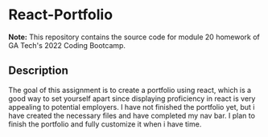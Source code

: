 
# React-Portfolio #

**Note:** This repository contains the source code for module 20 homework of GA Tech's 2022 Coding Bootcamp.

## Description ##

The goal of this assignment is to create a portfolio using react, which is a good way to set yourself apart since displaying proficiency in react is very appealing to potential employers.  I have not finished the portfolio yet, but i have created the necessary files and have completed my nav bar.  I plan to finish the portfolio and fully customize it when i have time.